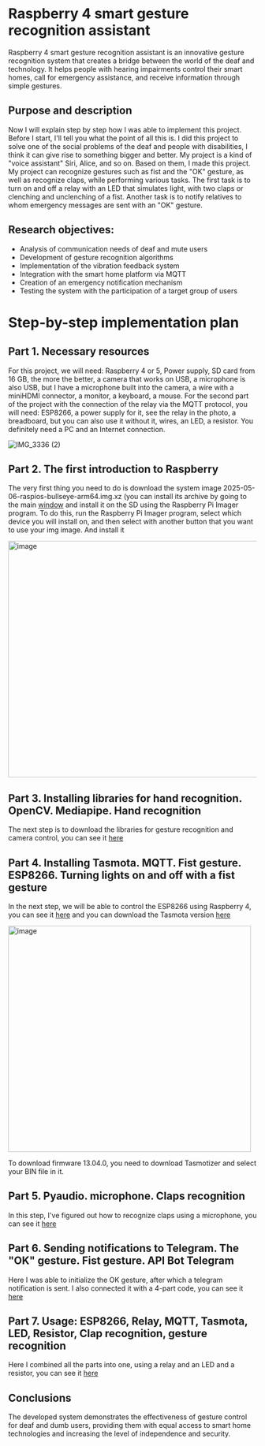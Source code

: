 # Raspberry 4 smart gesture recognition assistant
Raspberry 4 smart gesture recognition assistant is an innovative gesture recognition system that creates a bridge between the world of the deaf and technology. It helps people with hearing impairments control their smart homes, call for emergency assistance, and receive information through simple gestures.

## Purpose and description
Now I will explain step by step how I was able to implement this project. Before I start, I'll tell you what the point of all this is. I did this project to solve one of the social problems of the deaf and people with disabilities, I think it can give rise to something bigger and better.  My project is a kind of "voice assistant" Siri, Alice, and so on. Based on them, I made this project. My project can recognize gestures such as fist and the "OK" gesture, as well as recognize claps, while performing various tasks. The first task is to turn on and off a relay with an LED that simulates light, with two claps or clenching and unclenching of a fist.  Another task is to notify relatives to whom emergency messages are sent with an "OK" gesture.

## Research objectives:
- Analysis of communication needs of deaf and mute users
- Development of gesture recognition algorithms
- Implementation of the vibration feedback system
- Integration with the smart home platform via MQTT
- Creation of an emergency notification mechanism
- Testing the system with the participation of a target group of users

# Step-by-step implementation plan

## Part 1. Necessary resources
For this project, we will need:
Raspberry 4 or 5, Power supply, SD card from 16 GB, the more the better, a camera that works on USB, a microphone is also USB, but I have a microphone built into the camera, a wire with a miniHDMI connector, a monitor, a keyboard, a mouse. For the second part of the project with the connection of the relay via the MQTT protocol, you will need:
ESP8266, a power supply for it, see the relay in the photo, a breadboard, but you can also use it without it, wires, an LED, a resistor. You definitely need a PC and an Internet connection.

![IMG_3336 (2)](https://github.com/user-attachments/assets/485a997f-3fd9-454a-a977-d546a491f7b0)

## Part 2. The first introduction to Raspberry
The very first thing you need to do is download the system image 2025-05-06-raspios-bullseye-arm64.img.xz (you can install its archive by going to the main [window](https://github.com/Smashing1234/Raspberry-4-smart-gesture-recognition-assistant/blob/main/2025-05-06-raspios-bullseye-arm64.img.xz.torrent ) and install it on the SD using the Raspberry Pi Imager program. To do this, run the Raspberry Pi Imager program, select which device you will install on, and then select with another button that you want to use your img image. And install it

<img width="680" height="480" alt="image" src="https://github.com/user-attachments/assets/2e958e31-4f34-453b-839f-ccad278bf7c0" />

## Part 3. Installing libraries for hand recognition. OpenCV. Mediapipe. Hand recognition
The next step is to download the libraries for gesture recognition and camera control, you can see it [here](https://github.com/Smashing1234/Raspberry-4-smart-gesture-recognition-assistant/blob/main/Hand%20recognition.py)

## Part 4. Installing Tasmota. MQTT. Fist gesture. ESP8266. Turning lights on and off with a fist gesture
In the next step, we will be able to control the ESP8266 using Raspberry 4, you can see it [here](https://github.com/Smashing1234/Raspberry-4-smart-gesture-recognition-assistant/blob/main/MQTT%20connection.py) and you can download the Tasmota version [here](https://github.com/Smashing1234/Raspberry-4-smart-gesture-recognition-assistant/blob/main/tasmota.bin)

<img width="492" height="459" alt="image" src="https://github.com/user-attachments/assets/858af6f7-f63c-4ed2-a995-c1088fb93cbe" />

To download firmware 13.04.0, you need to download Tasmotizer and select your BIN file in it.

## Part 5. Pyaudio. microphone. Claps recognition
In this step, I've figured out how to recognize claps using a microphone, you can see it [here](https://github.com/Smashing1234/Raspberry-4-smart-gesture-recognition-assistant/blob/main/Clap%20recognition.py)

## Part 6. Sending notifications to Telegram. The "OK" gesture. Fist gesture. API Bot Telegram
Here I was able to initialize the OK gesture, after which a telegram notification is sent. I also connected it with a 4-part code, you can see it [here](https://github.com/Smashing1234/Raspberry-4-smart-gesture-recognition-assistant/blob/main/Sending%20notifications%20in%20telegram.py)

## Part 7. Usage: ESP8266, Relay, MQTT, Tasmota, LED, Resistor, Clap recognition, gesture recognition
Here I combined all the parts into one, using a relay and an LED and a resistor, you can see it [here](https://github.com/Smashing1234/Raspberry-4-smart-gesture-recognition-assistant/blob/main/Connecting%20Relay.py)

## Conclusions
The developed system demonstrates the effectiveness of gesture control for deaf and dumb users, providing them with equal access to smart home technologies and increasing the level of independence and security.
